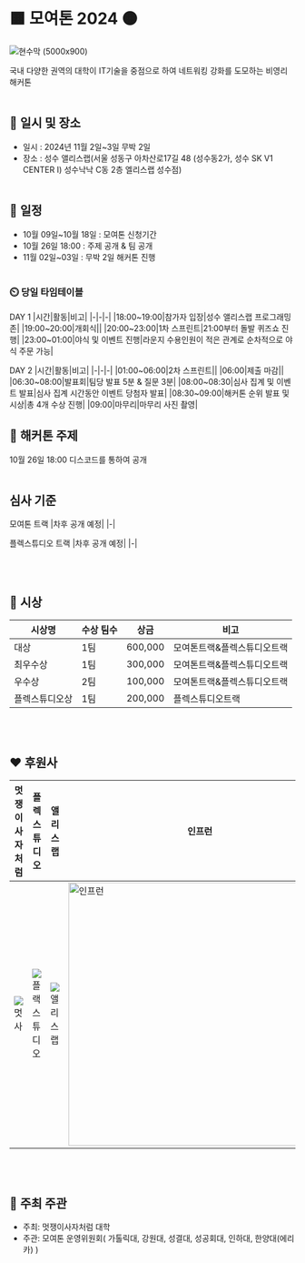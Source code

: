 # 🟧 모여톤 2024 🟠
![현수막 (5000x900)](https://github.com/user-attachments/assets/aae8b7f5-3742-4c89-9da6-b95cf8f46d1f)

국내 다양한 권역의 대학이 IT기술을 중점으로 하여 네트워킹 강화를 도모하는 비영리 해커톤
<br></br>

## 📌 일시 및 장소
- 일시 : 2024년 11월 2일~3일 무박 2일
- 장소 : 성수 앨리스랩(서울 성동구 아차산로17길 48 (성수동2가, 성수 SK V1 CENTER I) 성수낙낙 C동 2층 엘리스랩 성수점)
<br></br>
## 📆 일정
- 10월 09일~10월 18일 : 모여톤 신청기간
- 10월 26일 18:00 : 주제 공개 & 팀 공개
- 11월 02일~03일 : 무박 2일 해커톤 진행
<br></br>
### ⏲️ 당일 타임테이블
DAY 1
|시간|활동|비고|
|-|-|-|
|18:00~19:00|참가자 입장|성수 앨리스랩 프로그래밍존|
|19:00~20:00|개회식||
|20:00~23:00|1차 스프린트|21:00부터 돌발 퀴즈쇼 진행|
|23:00~01:00|야식 및 이벤트 진행|라운지 수용인원이 적은 관계로 순차적으로 야식 주문 가능|

DAY 2
|시간|활동|비고|
|-|-|-|
|01:00~06:00|2차 스프린트||
|06:00|제출 마감||
|06:30~08:00|발표회|팀당 발표 5분 & 질문 3분|
|08:00~08:30|심사 집계 및 이벤트 발표|심사 집계 시간동안 이벤트 당첨자 발표|
|08:30~09:00|해커톤 순위 발표 및 시상|총 4개 수상 진행|
|09:00|마무리|마무리 사진 촬영|


## 📌 해커톤 주제
10월 26일 18:00 디스코드를 통하여 공개
<br></br>
## 심사 기준
모여톤 트랙
|차후 공개 예정|
|-|

플렉스튜디오 트랙
|차후 공개 예정|
|-|

<br></br>
## 🥇 시상
|시상명|수상 팀수|상금|비고|
|-|-|-|-|
|대상|1팀|600,000|모여톤트랙&플렉스튜디오트랙|
|최우수상|1팀|300,000|모여톤트랙&플렉스튜디오트랙|
|우수상|2팀|100,000|모여톤트랙&플렉스튜디오트랙|
|플렉스튜디오상|1팀|200,000|플렉스튜디오트랙|

<br></br>
## ❤️ 후원사
|멋쟁이사자처럼|플렉스튜디오|앨리스랩|인프런|한빛미디어|
|-|-|-|-|-|
|![멋사](https://github.com/user-attachments/assets/3da3c49c-9f6b-4092-af7a-0fa1ea920626)|![플랙스튜디오](https://github.com/user-attachments/assets/d7702c85-007a-4b55-a600-4d56db6f5226)|![앨리스랩](https://github.com/user-attachments/assets/5f4c068e-11ff-4047-b5a8-ab21c8e9dd8f)|<img width="463" alt="인프런" src="https://github.com/user-attachments/assets/b00b98f0-4b11-4b1f-920d-5c162cdaa879">|![한빛](https://github.com/user-attachments/assets/314c6f0a-481a-4578-bda4-b7329daf309d)|



<br></br>
## 👐 주최 주관
- 주최: 멋쟁이사자처럼 대학
- 주관: 모여톤 운영위원회( 가톨릭대, 강원대, 성결대, 성공회대, 인하대, 한양대(에리카) )
<br></br>
